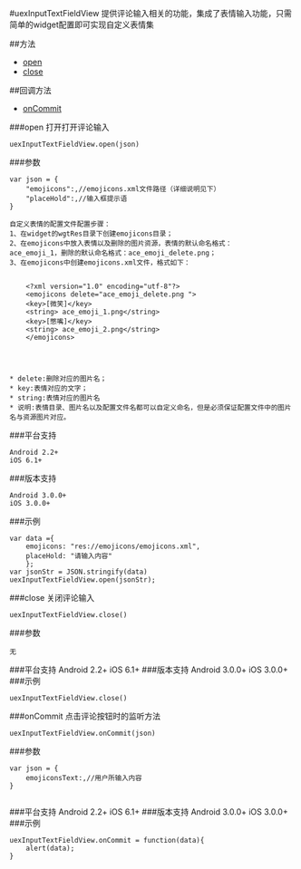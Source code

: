 #uexInputTextFieldView
提供评论输入相关的功能，集成了表情输入功能，只需简单的widget配置即可实现自定义表情集


##方法
* [open](#open)
* [close](#close)

##回调方法
* [onCommit](#oncommit)






###open
打开打开评论输入

	uexInputTextFieldView.open(json)
	
###参数
```
var json = {
	"emojicons":,//emojicons.xml文件路径（详细说明见下）
    "placeHold":,//输入框提示语
}
```

	自定义表情的配置文件配置步骤：
	1、在widget的wgtRes目录下创建emojicons目录；
	2、在emojicons中放入表情以及删除的图片资源，表情的默认命名格式：
	ace_emoji_1，删除的默认命名格式：ace_emoji_delete.png；
	3、在emojicons中创建emojicons.xml文件，格式如下：

	
		<?xml version="1.0" encoding="utf-8"?>
		<emojicons delete="ace_emoji_delete.png ">
  		<key>[微笑]</key>
   		<string> ace_emoji_1.png</string>
   		<key>[憋嘴]</key>
   		<string> ace_emoji_2.png</string>
		</emojicons>

	

	
	* delete:删除对应的图片名；
	* key:表情对应的文字；
	* string:表情对应的图片名
    * 说明:表情目录、图片名以及配置文件名都可以自定义命名，但是必须保证配置文件中的图片名与资源图片对应。

###平台支持

	Android 2.2+
	iOS 6.1+

###版本支持

	Android 3.0.0+
	iOS 3.0.0+

###示例
```
var data ={
    emojicons: "res://emojicons/emojicons.xml",
    placeHold: "请输入内容"
	};
var jsonStr = JSON.stringify(data)
uexInputTextFieldView.open(jsonStr);

```
###close
 关闭评论输入
	
	uexInputTextFieldView.close()
###参数

```
无
```
###平台支持
	Android 2.2+
	iOS 6.1+
###版本支持
	Android 3.0.0+
	iOS 3.0.0+
###示例
```
uexInputTextFieldView.close()

```

###onCommit
 点击评论按钮时的监听方法
	
	uexInputTextFieldView.onCommit(json)
###参数

```
var json = {
	emojiconsText:,//用户所输入内容
}
	
```
###平台支持
	Android 2.2+
	iOS 6.1+
###版本支持
	Android 3.0.0+
	iOS 3.0.0+
###示例
```
uexInputTextFieldView.onCommit = function(data){
	alert(data);
}

```
